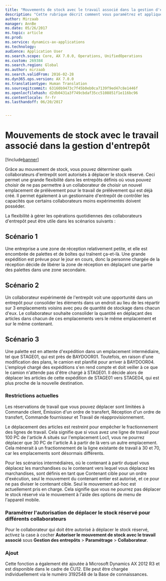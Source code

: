 ```yaml
---
title: "Mouvements de stock avec le travail associé dans la gestion d'entrepôt"
description: "Cette rubrique décrit comment vous paramétrez et appliquez la confirmation de prélèvement des pièces d'un périphérique mobile."
author: Mirzaab
manager: AnnBe
ms.date: 05/26/2017
ms.topic: article
ms.prod: 
ms.service: dynamics-ax-applications
ms.technology: 
audience: Application User
ms.search.scope: Core, AX 7.0.0, Operations, UnifiedOperations
ms.custom: 269384
ms.search.region: Global
ms.author: mirzaab
ms.search.validFrom: 2016-02-28
ms.dyn365.ops.version: AX 7.0.0
ms.translationtype: Human Translation
ms.sourcegitcommit: 63160b9473c7f45b0eb0ca7139f9ed47c8e1446f
ms.openlocfilehash: d2db0431a3f749cbdaf35cc5108851f1e116bc96
ms.contentlocale: fr-fr
ms.lasthandoff: 06/20/2017


---
```


# <a name="movement-of-inventory-with-associated-work-in-warehouse-management"></a>Mouvements de stock avec le travail associé dans la gestion d'entrepôt

[!include[banner](../includes/banner.md)]

Grâce au mouvement de stock, vous pouvez déterminer quels collaborateurs d'entrepôt sont autorisés à déplacer le stock réservé. Ceci permet une grande flexibilité dans les entrepôts définis où vous pouvez choisir de ne pas permettre à un collaborateur de choisir un nouvel emplacement de prélèvement pour le travail de prélèvement qui est déjà créé. Il permet également à un gestionnaire d'entrepôt de contrôler les capacités que certains collaborateurs moins expérimentés doivent posséder.

La flexibilité à gérer les opérations quotidiennes des collaborateurs d'entrepôt peut être utile dans les scénarios suivants :

## <a name="scenario-1"></a>Scénario 1
Une entreprise a une zone de réception relativement petite, et elle est encombrée de palettes et de boîtes qui traînent ça-et-là. Une grande expédition est prévue pour le jour en cours, donc la personne chargée de la réception décide de libérer la zone de réception en déplaçant une partie des palettes dans une zone secondaire.

## <a name="scenario-2"></a>Scénario 2
Un collaborateur expérimenté de l'entrepôt voit une opportunité dans un entrepôt pour consolider les éléments dans un endroit au lieu de les répartir sur 3 emplacements voisins avec peu de quantité de stockage dans chacun d'eux. Le collaborateur souhaite consolider la quantité en déplaçant des articles dans chacun de ces emplacements vers le même emplacement et sur le même contenant.

## <a name="scenario-3"></a>Scénario 3
Une palette est en attente d'expédition dans un emplacement intermédiaire, tel que STAGE01, qui est près de BAYDOOR01. Toutefois, en raison d'une modification des plans, le camion est planifié pour arriver à BAYDOOR04. L'employé chargé des expéditions s'en rend compte et doit veiller à ce que le camion n'attende pas d'être chargé à STAGE01. Il décide alors de déplacer les articles de cette expédition de STAGE01 vers STAGE04, qui est plus proche de la nouvelle destination.

### <a name="current-limitations"></a>Restrictions actuelles

Les réservations de travail que vous pouvez déplacer sont limitées à Commande client, Émission d'un ordre de transfert, Réception d'un ordre de transfert, Commande fournisseur et Travail de réapprovisionnement.

Le déplacement des articles est restreint pour empêcher le fractionnement des lignes de travail. Cela signifie que si vous avez une ligne de travail pour 100 PC de l'article A situés sur l'emplacement Loc1, vous ne pourrez déplacer que 30 PC de l'article A à partir de là vers un autre emplacement. Cela mènerait à un fractionnement de la ligne existante de travail à 30 et 70, car les emplacements sont désormais différents.

Pour les scénarios intermédiaires, où le contenant à partir duquel vous déplacez les marchandises ou le contenant vers lequel vous déplacez les marchandises, sont définis en tant que Contenant cible pour un ordre d'exécution, seul le mouvement du contenant entier est autorisé, et ce pour ne pas diviser le contenant cible.
Seul le mouvement ad-hoc est actuellement pris en charge. Cela signifie que vous ne pourrez pas déplacer le stock réservé via le mouvement à l'aide des options de menu de l'appareil mobile.

### <a name="set-up-the-permission-to-move-reserved-inventory-for-individual-workers"></a>Paramétrer l'autorisation de déplacer le stock réservé pour différents collaborateurs

Pour le collaborateur qui doit être autorisé à déplacer le stock réservé, activez la case à cocher **Autoriser le mouvement de stock avec le travail associé** sous **Gestion des entrepôts** > **Paramétrage** > **Collaborateur**.  

### <a name="backported"></a>Ajout

Cette fonction a également été ajoutée à Microsoft Dynamics AX 2012 R3 et est disponible dans le cadre de CU12.
Elle peut être chargée individuellement via le numéro 3192548 de la Base de connaissances. 


